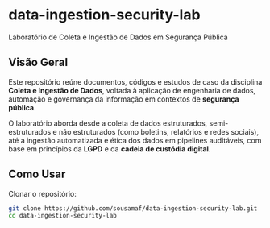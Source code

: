 # data-ingestion-security-lab
Laboratório de Coleta e Ingestão de Dados em Segurança Pública

## Visão Geral

Este repositório reúne documentos, códigos e estudos de caso da disciplina **Coleta e Ingestão de Dados**, voltada à aplicação de engenharia de dados, automação e governança da informação em contextos de **segurança pública**.

O laboratório aborda desde a coleta de dados estruturados, semi-estruturados e não estruturados (como boletins, relatórios e redes sociais), até a ingestão automatizada e ética dos dados em pipelines auditáveis, com base em princípios da **LGPD** e da **cadeia de custódia digital**.

## Como Usar

Clonar o repositório:
```bash
git clone https://github.com/sousamaf/data-ingestion-security-lab.git
cd data-ingestion-security-lab
```
